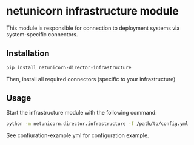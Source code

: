 # netunicorn infrastructure module
This module is responsible for connection to deployment systems
via system-specific connectors.

## Installation
```bash
pip install netunicorn-director-infrastructure
```

Then, install all required connectors (specific to your infrastructure)

## Usage
Start the infrastructure module with the following command:
```bash
python -m netunicorn.director.infrastructure -f /path/to/config.yml
```

See confiuration-example.yml for configuration example.
